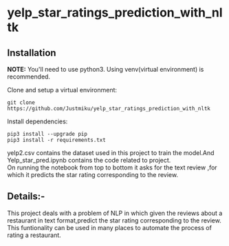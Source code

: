 # yelp_star_ratings_prediction_with_nltk

## Installation

**NOTE:** You'll need to use python3. Using venv(virtual environment) is recommended.

Clone and setup a virtual environment:
   
    git clone https://github.com/Justmiku/yelp_star_ratings_prediction_with_nltk
    
Install dependencies:

    pip3 install --upgrade pip
    pip3 install -r requirements.txt 
    
yelp2.csv contains the dataset used in this project to train the model.And Yelp_star_pred.ipynb contains the code related to project.    
On running the notebook from top to bottom it asks for the text review ,for which it predicts the star rating corresponding to the review.    
    
    
## Details:-
This project deals with a problem of NLP in which given the reviews about a restaurant in text format,predict the star rating corresponding 
to the review.
This funtionality can be used in many places to automate the process of rating a restaurant.
